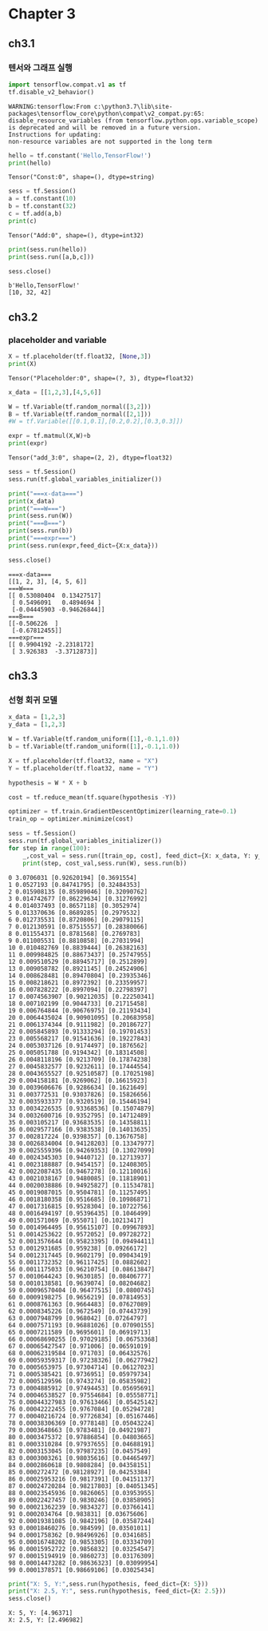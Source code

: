 # Chapter 3

## ch3.1
### 텐서와 그래프 실행


```python
import tensorflow.compat.v1 as tf
tf.disable_v2_behavior()
```

    WARNING:tensorflow:From c:\python3.7\lib\site-packages\tensorflow_core\python\compat\v2_compat.py:65: disable_resource_variables (from tensorflow.python.ops.variable_scope) is deprecated and will be removed in a future version.
    Instructions for updating:
    non-resource variables are not supported in the long term
    


```python
hello = tf.constant('Hello,TensorFlow!')
print(hello)
```

    Tensor("Const:0", shape=(), dtype=string)
    


```python
sess = tf.Session()
a = tf.constant(10)
b = tf.constant(32)
c = tf.add(a,b)
print(c)
```

    Tensor("Add:0", shape=(), dtype=int32)
    


```python
print(sess.run(hello))
print(sess.run([a,b,c]))

sess.close()
```

    b'Hello,TensorFlow!'
    [10, 32, 42]
    

## ch3.2
### placeholder and variable


```python
X = tf.placeholder(tf.float32, [None,3])
print(X)
```

    Tensor("Placeholder:0", shape=(?, 3), dtype=float32)
    


```python
x_data = [[1,2,3],[4,5,6]]
```


```python
W = tf.Variable(tf.random_normal([3,2]))
B = tf.Variable(tf.random_normal([2,1]))
#W = tf.Variable([[0.1,0.1],[0.2,0.2],[0.3,0.3]])
```


```python
expr = tf.matmul(X,W)+b
print(expr)
```

    Tensor("add_3:0", shape=(2, 2), dtype=float32)
    


```python
sess = tf.Session()
sess.run(tf.global_variables_initializer())

print("===x-data===")
print(x_data)
print("===W===")
print(sess.run(W))
print("===B===")
print(sess.run(b))
print("===expr===")
print(sess.run(expr,feed_dict={X:x_data}))

sess.close()
```

    ===x-data===
    [[1, 2, 3], [4, 5, 6]]
    ===W===
    [[ 0.53080404  0.13427517]
     [ 0.5496091   0.4894694 ]
     [-0.04445903 -0.94626844]]
    ===B===
    [[-0.506226  ]
     [-0.67812455]]
    ===expr===
    [[ 0.9904192 -2.2318172]
     [ 3.926383  -3.3712873]]
    

## ch3.3
### 선형 회귀 모델


```python
x_data = [1,2,3]
y_data = [1,2,3]
```


```python
W = tf.Variable(tf.random_uniform([1],-0.1,1.0))
b = tf.Variable(tf.random_uniform([1],-0.1,1.0))
```


```python
X = tf.placeholder(tf.float32, name = "X")
Y = tf.placeholder(tf.float32, name = "Y")
```


```python
hypothesis = W * X + b
```


```python
cost = tf.reduce_mean(tf.square(hypothesis -Y))
```


```python
optimizer = tf.train.GradientDescentOptimizer(learning_rate=0.1)
train_op = optimizer.minimize(cost)
```


```python
sess = tf.Session()
sess.run(tf.global_variables_initializer())
for step in range(100):
    _,cost_val = sess.run([train_op, cost], feed_dict={X: x_data, Y: y_data})
    print(step, cost_val,sess.run(W), sess.run(b))
```

    0 3.0706031 [0.92620194] [0.3691554]
    1 0.0527193 [0.84741795] [0.32484353]
    2 0.015908135 [0.85989046] [0.32090762]
    3 0.014742677 [0.86229634] [0.31276992]
    4 0.014037493 [0.8657118] [0.3052974]
    5 0.013370636 [0.8689285] [0.2979532]
    6 0.012735531 [0.8720806] [0.29079115]
    7 0.012130591 [0.87515557] [0.28380066]
    8 0.011554371 [0.8781568] [0.2769783]
    9 0.011005531 [0.8810858] [0.27031994]
    10 0.010482769 [0.8839444] [0.26382163]
    11 0.009984825 [0.88673437] [0.25747955]
    12 0.009510529 [0.88945717] [0.2512899]
    13 0.009058782 [0.8921145] [0.24524906]
    14 0.008628481 [0.89470804] [0.23935346]
    15 0.008218621 [0.8972392] [0.23359957]
    16 0.007828222 [0.8997094] [0.22798397]
    17 0.0074563907 [0.90212035] [0.22250341]
    18 0.007102199 [0.9044733] [0.21715458]
    19 0.006764844 [0.90676975] [0.21193434]
    20 0.0064435024 [0.90901095] [0.20683958]
    21 0.0061374344 [0.9111982] [0.20186727]
    22 0.005845893 [0.91333294] [0.19701453]
    23 0.005568217 [0.91541636] [0.19227843]
    24 0.0053037126 [0.9174497] [0.1876562]
    25 0.005051788 [0.9194342] [0.18314508]
    26 0.0048118196 [0.9213709] [0.17874238]
    27 0.0045832577 [0.9232611] [0.17444554]
    28 0.0043655527 [0.92510587] [0.17025198]
    29 0.004158181 [0.9269062] [0.16615923]
    30 0.0039606676 [0.9286634] [0.1621649]
    31 0.003772531 [0.93037826] [0.15826656]
    32 0.0035933377 [0.9320519] [0.15446194]
    33 0.0034226535 [0.93368536] [0.15074879]
    34 0.0032600716 [0.9352795] [0.14712489]
    35 0.003105217 [0.93683535] [0.14358811]
    36 0.0029577166 [0.9383538] [0.14013635]
    37 0.002817224 [0.9398357] [0.13676758]
    38 0.0026834004 [0.94128203] [0.13347977]
    39 0.0025559396 [0.94269353] [0.13027099]
    40 0.0024345303 [0.9440712] [0.12713937]
    41 0.0023188887 [0.9454157] [0.12408305]
    42 0.0022087435 [0.9467278] [0.12110016]
    43 0.0021038167 [0.9480085] [0.11818901]
    44 0.0020038886 [0.94925827] [0.11534781]
    45 0.0019087015 [0.9504781] [0.11257495]
    46 0.0018180358 [0.9516685] [0.10986871]
    47 0.0017316815 [0.9528304] [0.10722756]
    48 0.0016494197 [0.95396435] [0.1046499]
    49 0.001571069 [0.955071] [0.10213417]
    50 0.0014964495 [0.95615107] [0.09967893]
    51 0.0014253622 [0.9572052] [0.09728272]
    52 0.0013576644 [0.95823395] [0.09494411]
    53 0.0012931685 [0.959238] [0.09266172]
    54 0.0012317445 [0.9602179] [0.09043419]
    55 0.0011732352 [0.96117425] [0.0882602]
    56 0.0011175033 [0.96210754] [0.08613847]
    57 0.0010644243 [0.9630185] [0.08406777]
    58 0.0010138581 [0.9639074] [0.08204682]
    59 0.00096570404 [0.96477515] [0.0800745]
    60 0.0009198275 [0.9656219] [0.07814953]
    61 0.0008761363 [0.9664483] [0.07627089]
    62 0.0008345226 [0.9672549] [0.07443739]
    63 0.0007948799 [0.968042] [0.07264797]
    64 0.0007571193 [0.96881026] [0.07090155]
    65 0.0007211589 [0.9695601] [0.06919713]
    66 0.00068690255 [0.97029185] [0.06753368]
    67 0.00065427547 [0.971006] [0.06591019]
    68 0.00062319584 [0.971703] [0.06432576]
    69 0.00059359317 [0.97238326] [0.06277942]
    70 0.0005653975 [0.97304714] [0.06127023]
    71 0.0005385421 [0.9736951] [0.05979734]
    72 0.0005129596 [0.9743274] [0.05835982]
    73 0.0004885912 [0.97494453] [0.05695691]
    74 0.00046538527 [0.97554684] [0.05558771]
    75 0.00044327983 [0.97613466] [0.05425142]
    76 0.00042222455 [0.9767084] [0.05294728]
    77 0.00040216724 [0.97726834] [0.05167446]
    78 0.00038306369 [0.9778148] [0.05043224]
    79 0.0003648663 [0.9783481] [0.04921987]
    80 0.0003475372 [0.97886854] [0.04803665]
    81 0.0003310284 [0.97937655] [0.04688191]
    82 0.0003153045 [0.97987235] [0.0457549]
    83 0.0003003261 [0.98035616] [0.04465497]
    84 0.0002860618 [0.9808284] [0.04358151]
    85 0.000272472 [0.98128927] [0.04253384]
    86 0.00025953216 [0.9817391] [0.04151137]
    87 0.00024720284 [0.98217803] [0.04051345]
    88 0.00023545936 [0.9826065] [0.03953955]
    89 0.00022427457 [0.9830246] [0.03858905]
    90 0.00021362239 [0.9834327] [0.03766141]
    91 0.0002034764 [0.983831] [0.03675606]
    92 0.00019381085 [0.9842196] [0.03587244]
    93 0.00018460276 [0.984599] [0.03501011]
    94 0.0001758362 [0.98496926] [0.0341685]
    95 0.00016748202 [0.9853305] [0.03334709]
    96 0.00015952722 [0.9856832] [0.03254547]
    97 0.00015194919 [0.9860273] [0.03176309]
    98 0.00014473282 [0.98636323] [0.03099954]
    99 0.0001378571 [0.98669106] [0.03025434]
    


```python
print("X: 5, Y:",sess.run(hypothesis, feed_dict={X: 5}))
print("X: 2.5, Y:", sess.run(hypothesis, feed_dict={X: 2.5}))
sess.close()
```

    X: 5, Y: [4.96371]
    X: 2.5, Y: [2.496982]
    
